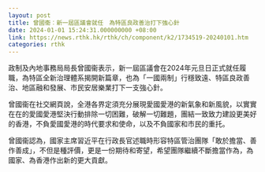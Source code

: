```yaml
---
layout: post
title: 曾國衞︰新一屆區議會就任　為特區良政善治打下強心針
date: 2024-01-01 15:24:31.000000000 +08:00
link: https://news.rthk.hk/rthk/ch/component/k2/1734519-20240101.htm
categories: rthk
---
```


政制及內地事務局局長曾國衞表示，新一屆區議會在2024年元旦日正式就任履職，為特區全新治理體系揭開新篇章，也為「一國兩制」行穩致遠、特區良政善治、地區融和發展、市民安居樂業打下一支強心針。

曾國衞在社交網頁說，全港各界定須充分展現愛國愛港的新氣象和新風貌，以實實在在的愛國愛港堅決行動排除一切困難，破解一切難題，團結一致致力建設更美好的香港，不負愛國愛港的時代要求和使命，以及不負國家和市民的重托。

曾國衞認為，國家主席習近平在行政長官述職時形容特區管治團隊「敢於擔當、善作善成」，不但是種評價，更是一份期待和寄望，希望團隊繼續不斷擔當作為，為國家、為香港作出新的更大貢獻。
